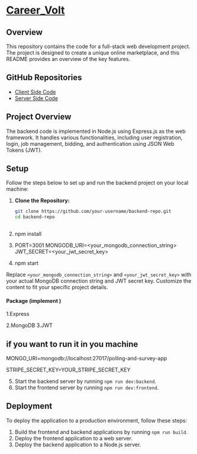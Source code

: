 # [Career_Volt](https://careervolt-01.web.app)

## Overview

This repository contains the code for a full-stack web development project. The project is designed to create a unique online marketplace, and this README provides an overview of the key features.
## GitHub Repositories

- [Client Side Code](https://github.com/JannatulHappy/careerVolt_client)
- [Server Side Code](https://github.com/JannatulHappy/careervolt_server)



## Project Overview

The backend code is implemented in Node.js using Express.js as the web framework. It handles various functionalities, including user registration, login, job management, bidding, and authentication using JSON Web Tokens (JWT).

## Setup

Follow the steps below to set up and run the backend project on your local machine:

1. **Clone the Repository:**

   ```bash
   git clone https://github.com/your-username/backend-repo.git
   cd backend-repo
  
2.  npm install
3. PORT=3001
MONGODB_URI=<your_mongodb_connection_string>
JWT_SECRET=<your_jwt_secret_key>
4. npm start

Replace `<your_mongodb_connection_string>` and `<your_jwt_secret_key>` with your actual MongoDB connection string and JWT secret key. Customize the content to fit your specific project details.

#### Package (implement )

 1.Express

 2.MongoDB
 3.JWT



## if you want to run it in you machine

MONGO_URI=mongodb://localhost:27017/polling-and-survey-app

STRIPE_SECRET_KEY=YOUR_STRIPE_SECRET_KEY

5. Start the backend server by running `npm run dev:backend`.
6. Start the frontend server by running `npm run dev:frontend`.


## Deployment

To deploy the application to a production environment, follow these steps:

1. Build the frontend and backend applications by running `npm run build`.
2. Deploy the frontend application to a web server.
3. Deploy the backend application to a Node.js server.


